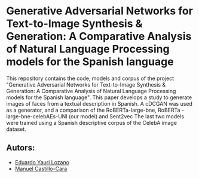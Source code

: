 # Generative Adversarial Networks for Text-to-Image Synthesis & Generation: A Comparative Analysis of Natural Language Processing models for the Spanish language
This repository contains the code, models and corpus of the project "Generative Adversarial Networks for Text-to-Image Synthesis &
Generation: A Comparative Analysis of Natural Language
Processing models for the Spanish language". This paper develops a study to generate images of faces from a textual description in Spanish. A cDCGAN was used as a generator, and a comparison of the RoBERTa-large-bne, RoBERTa -large-bne-celebAEs-UNI (our model) and Sent2vec The last two models were trained using a Spanish descriptive corpus of the CelebA image dataset.

## Autors:
- [Eduardo Yauri Lozano](https://github.com/eduar03yauri)
- [Manuel Castillo-Cara](https://github.com/manwestc)


